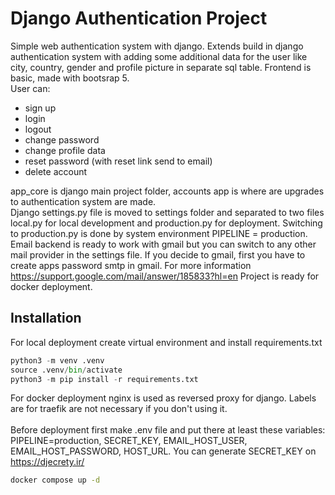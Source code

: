 # Django Authentication Project

Simple web authentication system with django. Extends build in django authentication system with adding some additional data for the user like city, country, gender and profile picture in separate sql table. Frontend is basic, made with bootsrap 5.<br  />
User can:
* sign up
* login
* logout
* change password
* change profile data
* reset password (with reset link send to email)
* delete account

app_core is django main project folder, accounts app is where are upgrades to authentication system are made.<br  />
Django settings.py file is moved to settings folder and separated to two files local.py for local development and production.py for deployment. Switching to production.py is done by system environment PIPELINE = production. Email backend is ready to work with gmail but you can switch to any other mail provider in the settings file. If you decide to gmail, first you have to create apps password smtp in gmail. For more information https://support.google.com/mail/answer/185833?hl=en
Project is ready for docker deployment. 

## Installation

For local deployment create virtual environment and install requirements.txt
```python
python3 -m venv .venv
source .venv/bin/activate
python3 -m pip install -r requirements.txt
```

For docker deployment nginx is used as reversed proxy for django. Labels are for traefik are not necessary if you don't using it.<br />  
Before deployment first make .env file and put there at least these variables: PIPELINE=production, SECRET_KEY, EMAIL_HOST_USER, EMAIL_HOST_PASSWORD, HOST_URL.
You can generate SECRET_KEY on https://djecrety.ir/

```bash
docker compose up -d
```


